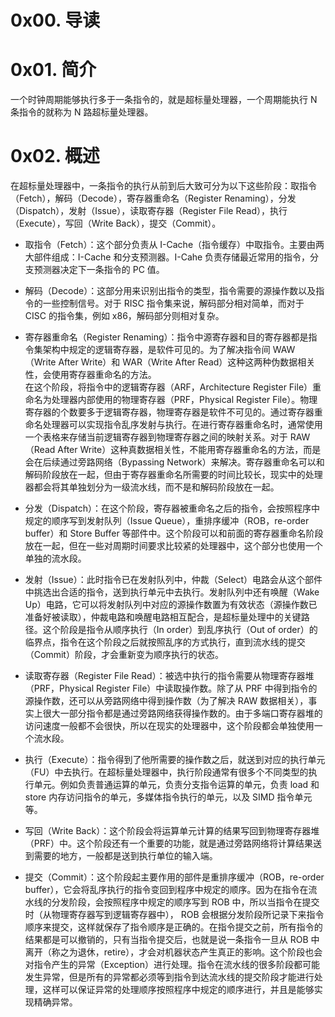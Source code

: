 # 0x00. 导读

# 0x01. 简介

一个时钟周期能够执行多于一条指令的，就是超标量处理器，一个周期能执行 N 条指令的就称为 N 路超标量处理器。

# 0x02. 概述

在超标量处理器中，一条指令的执行从前到后大致可分为以下这些阶段：取指令（Fetch），解码（Decode），寄存器重命名（Register Renaming），分发（Dispatch），发射（Issue），读取寄存器（Register File Read），执行（Execute），写回（Write Back），提交（Commit）。

- 取指令（Fetch）：这个部分负责从 I-Cache（指令缓存）中取指令。主要由两大部件组成：I-Cache 和分支预测器。I-Cahe 负责存储最近常用的指令，分支预测器决定下一条指令的 PC 值。

- 解码（Decode）：这部分用来识别出指令的类型，指令需要的源操作数以及指令的一些控制信号。对于 RISC 指令集来说，解码部分相对简单，而对于 CISC 的指令集，例如 x86，解码部分则相对复杂。

- 寄存器重命名（Register Renaming）：指令中源寄存器和目的寄存器都是指令集架构中规定的逻辑寄存器，是软件可见的。为了解决指令间 WAW（Write After Write）和 WAR（Write After Read）这种这两种伪数据相关性，会使用寄存器重命名的方法。  
在这个阶段，将指令中的逻辑寄存器（ARF，Architecture Register File）重命名为处理器内部使用的物理寄存器（PRF，Physical Register File）。物理寄存器的个数要多于逻辑寄存器，物理寄存器是软件不可见的。通过寄存器重命名处理器可以实现指令乱序发射与执行。在进行寄存器重命名时，通常使用一个表格来存储当前逻辑寄存器到物理寄存器之间的映射关系。对于 RAW（Read After Write）这种真数据相关性，不能用寄存器重命名的方法，而是会在后续通过旁路网络（Bypassing Network）来解决。寄存器重命名可以和解码阶段放在一起，但由于寄存器重命名所需要的时间比较长，现实中的处理器都会将其单独划分为一级流水线，而不是和解码阶段放在一起。

- 分发（Dispatch）：在这个阶段，寄存器被重命名之后的指令，会按照程序中规定的顺序写到发射队列（Issue Queue），重排序缓冲（ROB，re-order buffer）和 Store Buffer 等部件中。这个阶段可以和前面的寄存器重命名阶段放在一起，但在一些对周期时间要求比较紧的处理器中，这个部分也使用一个单独的流水段。

- 发射（Issue）：此时指令已在发射队列中，仲裁（Select）电路会从这个部件中挑选出合适的指令，送到执行单元中去执行。发射队列中还有唤醒（Wake Up）电路，它可以将发射队列中对应的源操作数置为有效状态（源操作数已准备好被读取），仲裁电路和唤醒电路相互配合，是超标量处理中的关键路径。这个阶段是指令从顺序执行（In order）到乱序执行（Out of order）的临界点，指令在这个阶段之后就按照乱序的方式执行，直到流水线的提交（Commit）阶段，才会重新变为顺序执行的状态。

- 读取寄存器（Register File Read）：被选中执行的指令需要从物理寄存器堆（PRF，Physical Register File）中读取操作数。除了从 PRF 中得到指令的源操作数，还可以从旁路网络中得到操作数（为了解决 RAW 数据相关），事实上很大一部分指令都是通过旁路网络获得操作数的。由于多端口寄存器堆的访问速度一般都不会很快，所以在现实的处理器中，这个阶段都会单独使用一个流水段。

- 执行（Execute）：指令得到了他所需要的操作数之后，就送到对应的执行单元（FU）中去执行。在超标量处理器中，执行阶段通常有很多个不同类型的执行单元。例如负责普通运算的单元，负责分支指令运算的单元，负责 load 和 store 内存访问指令的单元，多媒体指令执行的单元，以及 SIMD 指令单元等。

- 写回（Write Back）：这个阶段会将运算单元计算的结果写回到物理寄存器堆（PRF）中。这个阶段还有一个重要的功能，就是通过旁路网络将计算结果送到需要的地方，一般都是送到执行单位的输入端。

- 提交（Commit）：这个阶段起主要作用的部件是重排序缓冲（ROB，re-order buffer），它会将乱序执行的指令变回到程序中规定的顺序。因为在指令在流水线的分发阶段，会按照程序中规定的顺序写到 ROB 中，所以当指令在提交时（从物理寄存器写到逻辑寄存器中）， ROB 会根据分发阶段所记录下来指令顺序来提交，这样就保存了指令顺序是正确的。在指令提交之前，所有指令的结果都是可以撤销的，只有当指令提交后，也就是说一条指令一旦从 ROB 中离开（称之为退休，retire），才会对机器状态产生真正的影响。这个阶段也会对指令产生的异常（Exception）进行处理。指令在流水线的很多阶段都可能发生异常，但是所有的异常都必须等到指令到达流水线的提交阶段才能进行处理，这样可以保证异常的处理顺序按照程序中规定的顺序进行，并且是能够实现精确异常。
